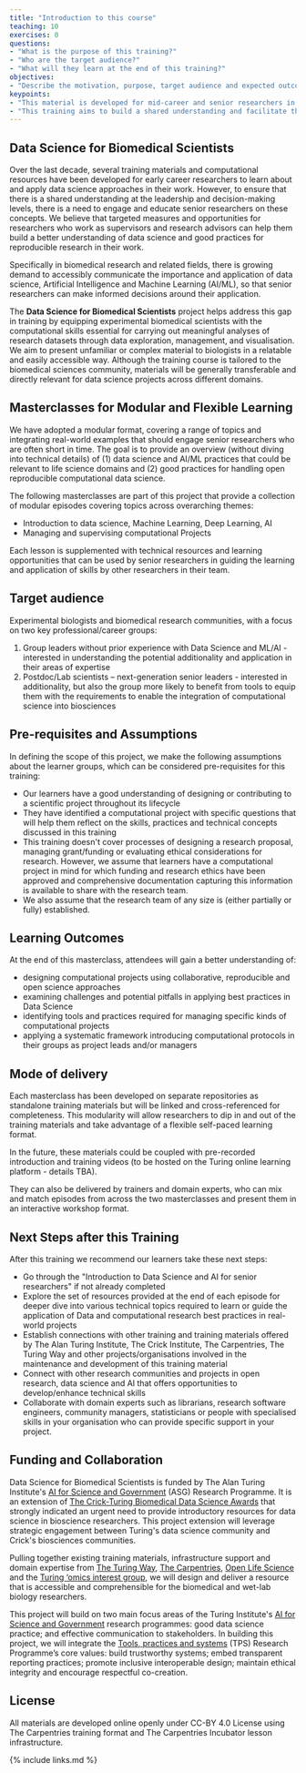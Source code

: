 ```yaml
---
title: "Introduction to this course"
teaching: 10
exercises: 0
questions:
- "What is the purpose of this training?"
- "Who are the target audience?"
- "What will they learn at the end of this training?"
objectives:
- "Describe the motivation, purpose, target audience and expected outcome of this training"
keypoints:
- "This material is developed for mid-career and senior researchers in  biomedical and biosciences fields."
- "This training aims to build a shared understanding and facilitate the integration of computational reproducibility in data science."
---
```


## Data Science for Biomedical Scientists

Over the last decade, several training materials and computational resources have been developed for early career researchers to learn about and apply data science approaches in their work. However, to ensure that there is a shared understanding at the leadership and decision-making levels, there is a need to engage and educate senior researchers on these concepts. We believe that targeted measures and opportunities for researchers who work as supervisors and research advisors can help them build a better understanding of data science and good practices for reproducible research in their work.

Specifically in biomedical research and related fields, there is growing demand to accessibly communicate the importance and application of data science, Artificial Intelligence and Machine Learning (AI/ML), so that senior researchers can make informed decisions around their application.

The **Data Science for Biomedical Scientists** project helps address this gap in training by equipping experimental biomedical scientists with the computational skills essential for carrying out meaningful analyses of research datasets through data exploration, management, and visualisation. We aim to present unfamiliar or complex material to biologists in a relatable and easily accessible way. Although the training course is tailored to the biomedical sciences community, materials will be generally transferable and directly relevant for data science projects across different domains.

## Masterclasses for Modular and Flexible Learning

We have adopted a modular format, covering a range of topics and integrating real-world examples that should engage senior researchers who are often short in time. The goal is to provide an overview (without diving into technical details) of (1) data science and AI/ML practices that could be relevant to life science domains and (2) good practices for handling open reproducible computational data science.

The following masterclasses are part of this project that provide a collection of modular episodes covering topics across overarching themes:

-   Introduction to data science, Machine Learning, Deep Learning, AI
-   Managing and supervising computational Projects

Each lesson is supplemented with technical resources and learning opportunities that can be used by senior researchers in guiding the learning and application of skills by other researchers in their team.

## Target audience

Experimental biologists and biomedical research communities, with a focus on two key professional/career groups:

1.  Group leaders without prior experience with Data Science and ML/AI - interested in understanding the potential additionality and application in their areas of expertise
2.  Postdoc/Lab scientists – next-generation senior leaders - interested in additionality, but also the group more likely to benefit from tools to equip them with the requirements to enable the integration of computational science into biosciences

## Pre-requisites and Assumptions

In defining the scope of this project, we make the following assumptions about the learner groups, which can be considered pre-requisites for this training:

- Our learners have a good understanding of designing or contributing to a scientific project throughout its lifecycle
- They have identified a computational project with specific questions that will help them reflect on the skills, practices and technical concepts discussed in this training
- This training doesn't cover processes of designing a research proposal, managing grant/funding or evaluating ethical considerations for research. However, we assume that learners have a computational project in mind for which funding and research ethics have been approved and comprehensive documentation capturing this information is available to share with the research team.
- We also assume that the research team of any size is (either partially or fully) established.

## Learning Outcomes

At the end of this masterclass, attendees will gain a better understanding of:

-  designing computational projects using collaborative, reproducible and open science approaches
-  examining challenges and potential pitfalls in applying best practices in Data Science
-  identifying tools and practices required for managing specific kinds of computational projects
-  applying a systematic framework introducing computational protocols in their groups as project leads and/or managers

## Mode of delivery

Each masterclass has been developed on separate repositories as standalone training materials but will be linked and cross-referenced for completeness. This modularity will allow researchers to dip in and out of the training materials and take advantage of a flexible self-paced learning format.

In the future, these materials could be coupled with pre-recorded introduction and training videos (to be hosted on the Turing online learning platform - details TBA).

They can also be delivered by trainers and domain experts, who can mix and match episodes from across the two masterclasses and present them in an interactive workshop format.

## Next Steps after this Training

After this training we recommend our learners take these next steps:

-   Go through the "Introduction to Data Science and AI for senior researchers" if not already completed
-   Explore the set of resources provided at the end of each episode for deeper dive into various technical topics required to learn or guide the application of Data and computational research best practices in real-world projects
-   Establish connections with other training and training materials offered by The Alan Turing Institute, The Crick Institute, The Carpentries, The Turing Way and other projects/organisations involved in the maintenance and development of this training material
-   Connect with other research communities and projects in open research, data science and AI that offers opportunities to develop/enhance technical skills
-   Collaborate with domain experts such as librarians, research software engineers, community managers, statisticians or people with specialised skills in your organisation who can provide specific support in your project.

## Funding and Collaboration

Data Science for Biomedical Scientists is funded by The Alan Turing Institute's [AI for Science and Government](https://www.turing.ac.uk/research/asg) (ASG) Research Programme. It is an extension of [The Crick-Turing Biomedical Data Science Awards](https://www.turing.ac.uk/research/research-projects/crick-turing-biomedical-data-science-awards) that strongly indicated an urgent need to provide introductory resources for data science in bioscience researchers. This project extension will leverage strategic engagement between Turing's data science community and Crick's biosciences communities.

Pulling together existing training materials, infrastructure support and domain expertise from [The Turing Way](https://the-turing-way.netlify.app/), [The Carpentries](https://carpentries.org/), [Open Life Science](https://openlifesci.org/) and the [Turing ‘omics interest group](https://www.turing.ac.uk/research/interest-groups/omics-data-generation-and-analysis-group), we will design and deliver a resource that is accessible and comprehensible for the biomedical and wet-lab biology researchers.

This project will build on two main focus areas of the Turing Institute's [AI for Science and Government](https://www.turing.ac.uk/research/asg) research programmes: good data science practice; and effective communication to stakeholders. In building this project, we will integrate the [Tools, practices and systems](https://www.turing.ac.uk/work-turing/tools-practices-and-systems-open-leadership-team-call-volunteering) (TPS) Research Programme’s core values: build trustworthy systems; embed transparent reporting practices; promote inclusive interoperable design; maintain ethical integrity and encourage respectful co-creation.

## License

All materials are developed online openly under CC-BY 4.0 License using The Carpentries training format and The Carpentries Incubator lesson infrastructure.

{% include links.md %}